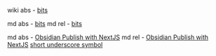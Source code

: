 wiki abs - [bits](🚿shower_thoughts/bits.md)

md abs - [bits](🚿shower_thoughts/bits.md)
md rel - [bits](🚿shower_thoughts/bits.md)

md abs - [Obsidian Publish with NextJS](📁developer/Projects📐/Obsidian%20Publish%20with%20NextJS.md)
md rel - [Obsidian Publish with NextJS](📁developer/Projects📐/Obsidian%20Publish%20with%20NextJS.md)
[short underscore symbol](https://www.bing.com/search?q=short+underscore+symbol&cvid=1a09d23039da479098a9709b520ceab4&aqs=edge.1.69i57j0l2j69i64.5351j0j1&pglt=41&FORM=ANNTA1&PC=U531)